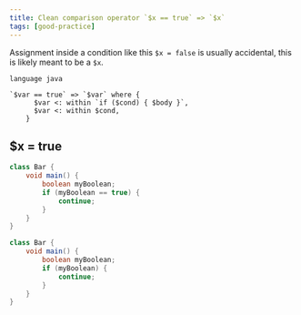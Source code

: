 ```yaml
---
title: Clean comparison operator `$x == true` => `$x`
tags: [good-practice]
---
```


Assignment inside a condition like this `$x = false` is usually accidental, this is likely meant to be a `$x`.

```grit
language java

`$var == true` => `$var` where {
	  $var <: within `if ($cond) { $body }`,
	  $var <: within $cond,
	}
```

## $x = true

```java
class Bar {
    void main() {
        boolean myBoolean;
        if (myBoolean == true) {
            continue;
        }
    }
}
```

```java
class Bar {
    void main() {
        boolean myBoolean;
        if (myBoolean) {
            continue;
        }
    }
}
```
